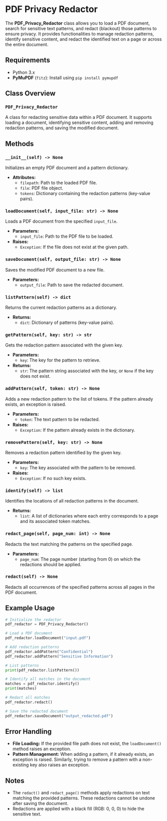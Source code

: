 # PDF Privacy Redactor

The **PDF_Privacy_Redactor** class allows you to load a PDF document, search for sensitive text patterns, and redact (blackout) those patterns to ensure privacy. It provides functionalities to manage redaction patterns, identify sensitive content, and redact the identified text on a page or across the entire document.

## Requirements

- Python 3.x
- **PyMuPDF** (`fitz`): Install using `pip install pymupdf`

## Class Overview

### `PDF_Privacy_Redactor`

A class for redacting sensitive data within a PDF document. It supports loading a document, identifying sensitive content, adding and removing redaction patterns, and saving the modified document.

## Methods

### `__init__(self) -> None`

Initializes an empty PDF document and a pattern dictionary.

- **Attributes:**
  - `filepath`: Path to the loaded PDF file.
  - `file`: PDF file object.
  - `tokens`: Dictionary containing the redaction patterns (key-value pairs).

### `loadDocument(self, input_file: str) -> None`

Loads a PDF document from the specified `input_file`.

- **Parameters:**
  - `input_file`: Path to the PDF file to be loaded.
- **Raises:**
  - `Exception`: If the file does not exist at the given path.

### `saveDocument(self, output_file: str) -> None`

Saves the modified PDF document to a new file.

- **Parameters:**
  - `output_file`: Path to save the redacted document.

### `listPattern(self) -> dict`

Returns the current redaction patterns as a dictionary.

- **Returns:**
  - `dict`: Dictionary of patterns (key-value pairs).

### `getPattern(self, key: str) -> str`

Gets the redaction pattern associated with the given key.

- **Parameters:**
  - `key`: The key for the pattern to retrieve.
- **Returns:**
  - `str`: The pattern string associated with the key, or `None` if the key does not exist.

### `addPattern(self, token: str) -> None`

Adds a new redaction pattern to the list of tokens. If the pattern already exists, an exception is raised.

- **Parameters:**
  - `token`: The text pattern to be redacted.
- **Raises:**
  - `Exception`: If the pattern already exists in the dictionary.

### `removePattern(self, key: str) -> None`

Removes a redaction pattern identified by the given key.

- **Parameters:**
  - `key`: The key associated with the pattern to be removed.
- **Raises:**
  - `Exception`: If no such key exists.

### `identify(self) -> list`

Identifies the locations of all redaction patterns in the document.

- **Returns:**
  - `list`: A list of dictionaries where each entry corresponds to a page and its associated token matches.

### `redact_page(self, page_num: int) -> None`

Redacts the text matching the patterns on the specified page.

- **Parameters:**
  - `page_num`: The page number (starting from 0) on which the redactions should be applied.

### `redact(self) -> None`

Redacts all occurrences of the specified patterns across all pages in the PDF document.

## Example Usage

```python
# Initialize the redactor
pdf_redactor = PDF_Privacy_Redactor()

# Load a PDF document
pdf_redactor.loadDocument("input.pdf")

# Add redaction patterns
pdf_redactor.addPattern("Confidential")
pdf_redactor.addPattern("Sensitive Information")

# List patterns
print(pdf_redactor.listPattern())

# Identify all matches in the document
matches = pdf_redactor.identify()
print(matches)

# Redact all matches
pdf_redactor.redact()

# Save the redacted document
pdf_redactor.saveDocument("output_redacted.pdf")
```

## Error Handling

- **File Loading:** If the provided file path does not exist, the `loadDocument()` method raises an exception.
- **Pattern Management:** When adding a pattern, if it already exists, an exception is raised. Similarly, trying to remove a pattern with a non-existing key also raises an exception.

## Notes

- The `redact()` and `redact_page()` methods apply redactions on text matching the provided patterns. These redactions cannot be undone after saving the document.
- Redactions are applied with a black fill (RGB: 0, 0, 0) to hide the sensitive text.
